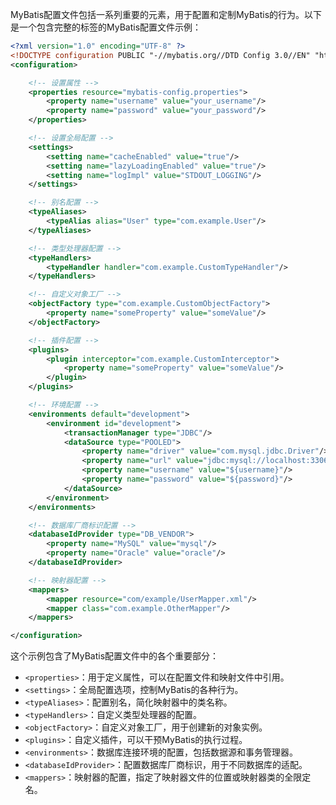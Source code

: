MyBatis配置文件包括一系列重要的元素，用于配置和定制MyBatis的行为。以下是一个包含完整的标签的MyBatis配置文件示例：

```xml
<?xml version="1.0" encoding="UTF-8" ?>
<!DOCTYPE configuration PUBLIC "-//mybatis.org//DTD Config 3.0//EN" "http://mybatis.org/dtd/mybatis-3-config.dtd">
<configuration>

    <!-- 设置属性 -->
    <properties resource="mybatis-config.properties">
        <property name="username" value="your_username"/>
        <property name="password" value="your_password"/>
    </properties>

    <!-- 设置全局配置 -->
    <settings>
        <setting name="cacheEnabled" value="true"/>
        <setting name="lazyLoadingEnabled" value="true"/>
        <setting name="logImpl" value="STDOUT_LOGGING"/>
    </settings>

    <!-- 别名配置 -->
    <typeAliases>
        <typeAlias alias="User" type="com.example.User"/>
    </typeAliases>

    <!-- 类型处理器配置 -->
    <typeHandlers>
        <typeHandler handler="com.example.CustomTypeHandler"/>
    </typeHandlers>

    <!-- 自定义对象工厂 -->
    <objectFactory type="com.example.CustomObjectFactory">
        <property name="someProperty" value="someValue"/>
    </objectFactory>

    <!-- 插件配置 -->
    <plugins>
        <plugin interceptor="com.example.CustomInterceptor">
            <property name="someProperty" value="someValue"/>
        </plugin>
    </plugins>

    <!-- 环境配置 -->
    <environments default="development">
        <environment id="development">
            <transactionManager type="JDBC"/>
            <dataSource type="POOLED">
                <property name="driver" value="com.mysql.jdbc.Driver"/>
                <property name="url" value="jdbc:mysql://localhost:3306/mydb"/>
                <property name="username" value="${username}"/>
                <property name="password" value="${password}"/>
            </dataSource>
        </environment>
    </environments>

    <!-- 数据库厂商标识配置 -->
    <databaseIdProvider type="DB_VENDOR">
        <property name="MySQL" value="mysql"/>
        <property name="Oracle" value="oracle"/>
    </databaseIdProvider>

    <!-- 映射器配置 -->
    <mappers>
        <mapper resource="com/example/UserMapper.xml"/>
        <mapper class="com.example.OtherMapper"/>
    </mappers>

</configuration>
```

这个示例包含了MyBatis配置文件中的各个重要部分：

- `<properties>`：用于定义属性，可以在配置文件和映射文件中引用。
- `<settings>`：全局配置选项，控制MyBatis的各种行为。
- `<typeAliases>`：配置别名，简化映射器中的类名称。
- `<typeHandlers>`：自定义类型处理器的配置。
- `<objectFactory>`：自定义对象工厂，用于创建新的对象实例。
- `<plugins>`：自定义插件，可以干预MyBatis的执行过程。
- `<environments>`：数据库连接环境的配置，包括数据源和事务管理器。
- `<databaseIdProvider>`：配置数据库厂商标识，用于不同数据库的适配。
- `<mappers>`：映射器的配置，指定了映射器文件的位置或映射器类的全限定名。
